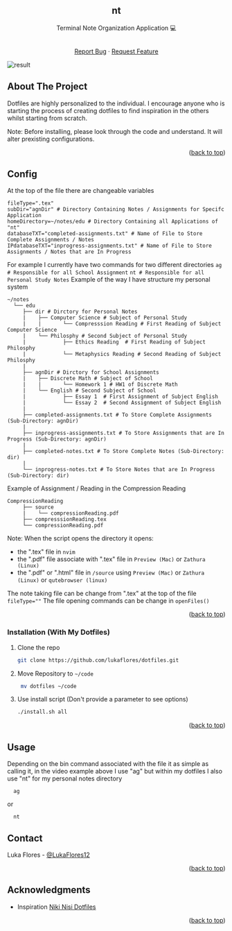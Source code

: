 <!-- Improved compatibility of back to top link: See: https://github.com/othneildrew/Best-README-Template/pull/73 -->
<a name="readme-top"></a>


<!-- PROJECT LOG



O -->

<div>
  <h2 align="center">nt</h2>
  
  <p align="center"> 
    Terminal Note Organization Application 💻 
  </p>
    
  <p align="center">
    <br />
    <a href="https://github.com/lukaflores/dotfiles/issues">Report Bug</a>
    ·
    <a href="https://github.com/lukaflores/dotfiles/issues">Request Feature</a>
  </p>
</div>

![result](https://github.com/LukaFlores/nt/assets/85141937/b9a0e78b-eb14-434f-9cfd-7342c12426f7)

<!-- ABOUT THE PROJECT -->
## About The Project

Dotfiles are highly personalized to the individual. I encourage anyone who is starting the process of creating dotfiles to find inspiration in the others whilst starting from scratch. 

Note: Before installing, please look through the code and understand. It will alter prexisting configurations.


<p align="right">(<a href="#readme-top">back to top</a>)</p>

## Config

At the top of the file there are changeable variables

```
fileType=".tex"
subDir="agnDir" # Directory Containing Notes / Assignments for Specifc Application
homeDirectory=~/notes/edu # Directory Containing all Applications of "nt"
databaseTXT="completed-assignments.txt" # Name of File to Store Complete Assignments / Notes
IPdatabaseTXT="inprogress-assignments.txt" # Name of File to Store Assignments / Notes that are In Progress
```
For example I currently have two commands for two different directories 
``
ag # Responsible for all School Assignment
``
``
nt # Responsible for all Personal Study Notes
``
Example of the way I have structure my personal system

```
~/notes
  └── edu
     ├── dir # Dirctory for Personal Notes
     |    ├── Computer Science # Subject of Personal Study
     |    |       └── Compresssion Reading # First Reading of Subject Computer Science
     |    └── Philosphy # Second Subject of Personal Study
     |            ├── Ethics Reading  # First Reading of Subject Philosphy
     |            └── Metaphysics Reading # Second Reading of Subject Philosphy
     |
     ├── agnDir # Dirctory for School Assignments
     |    ├── Discrete Math # Subject of School
     |    |       └── Homework 1 # HW1 of Discrete Math 
     |    └── English # Second Subject of School
     |            ├── Essay 1  # First Assignment of Subject English
     |            └── Essay 2  # Second Assignment of Subject English
     |
     ├── completed-assignments.txt # To Store Complete Assignments (Sub-Directory: agnDir)
     |
     ├── inprogress-assignments.txt # To Store Assignments that are In Progress (Sub-Directory: agnDir)
     |
     ├── completed-notes.txt # To Store Complete Notes (Sub-Directory: dir)
     |
     └── inprogress-notes.txt # To Store Notes that are In Progress (Sub-Directory: dir)
```


Example of Assignment / Reading in the Compression Reading
```
CompressionReading
     ├── source 
     |    └── compressionReading.pdf 
     ├── compresssionReading.tex
     └── compressionReading.pdf
```

Note: When the script opens the directory it opens:
  - the ".tex" file in `nvim`
  - the ".pdf" file associate with ".tex" file in `Preview (Mac)` or `Zathura (Linux)`
  - the ".pdf" or ".html" file in `/source` using `Preview (Mac)` or `Zathura (Linux)` or `qutebrowser (linux)`

The note taking file can be change from ".tex" at the top of the file `fileType=""`
The file opening commands can be change in `openFiles()` 

<p align="right">(<a href="#readme-top">back to top</a>)</p>


### Installation (With My Dotfiles)

1. Clone the repo
   ```sh
   git clone https://github.com/lukaflores/dotfiles.git
   ```
2. Move Repository to `~/code` 
   ```sh
    mv dotfiles ~/code 
   ```
3. Use install script (Don't provide a parameter to see options) 
   ```sh
   ./install.sh all
   ```

<p align="right">(<a href="#readme-top">back to top</a>)</p>


<!-- USAGE EXAMPLES -->
## Usage

Depending on the bin command associated with the file it as simple as calling it, in the video example above I use "ag" but within my dotfiles I also use "nt" for my personal notes directory 

```
  ag
```
or
```
  nt
```

<!-- CONTACT -->
## Contact

Luka Flores - [@LukaFlores12](https://twitter.com/LukaFlores12)


<p align="right">(<a href="#readme-top">back to top</a>)</p>


<!-- ACKNOWLEDGMENTS -->
## Acknowledgments

* Inspiration [Niki Nisi Dotfiles](https://github.com/nicknisi/dotfiles)

<p align="right">(<a href="#readme-top">back to top</a>)</p>
